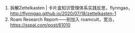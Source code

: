 1. 拆解Zettelkasten | 卡片盒知识管理体系实践反思，flynngao，http://flynngao.github.io/2020/07/18/zettelkasten-1
2. Roam Research Report——别加入 roamcult，宽治，https://sspai.com/post/61010